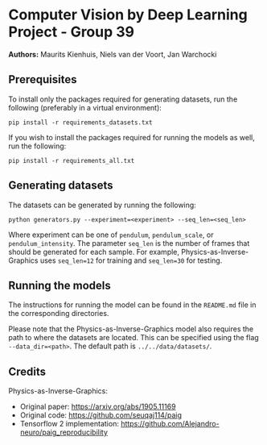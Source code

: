 # Computer Vision by Deep Learning Project - Group 39

**Authors:** Maurits Kienhuis, Niels van der Voort, Jan Warchocki

## Prerequisites

To install only the packages required for generating datasets, run the following (preferably in a virtual environment):

```shell
pip install -r requirements_datasets.txt
```

If you wish to install the packages required for running the models as well, run the following:

```shell
pip install -r requirements_all.txt
```

## Generating datasets

The datasets can be generated by running the following:

```shell
python generators.py --experiment=<experiment> --seq_len=<seq_len>
```

Where experiment can be one of `pendulum`, `pendulum_scale`, or `pendulum_intensity`. The parameter `seq_len` is the number 
of frames that should be generated for each sample. For example, Physics-as-Inverse-Graphics uses `seq_len=12` for training
and `seq_len=30` for testing.

## Running the models

The instructions for running the model can be found in the `README.md` file in the corresponding directories.

Please note that the Physics-as-Inverse-Graphics model also requires the path to where the datasets are located. This can
be specified using the flag `--data_dir=<path>`. The default path is `../../data/datasets/`.

## Credits

Physics-as-Inverse-Graphics:

 - Original paper: https://arxiv.org/abs/1905.11169
 - Original code: https://github.com/seuqaj114/paig
 - Tensorflow 2 implementation: https://github.com/Alejandro-neuro/paig_reproducibility